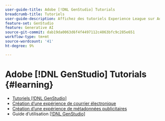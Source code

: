 ```yaml
---
user-guide-title: Adobe [!DNL GenStudio] Tutorials
breadcrumb-title: Tutoriels
user-guide-description: Affichez des tutoriels Experience League sur Adobe [!DNL GenStudio], une solution de bout en bout pour accélérer et simplifier votre chaîne d’approvisionnement de contenu grâce à l’intelligence artificielle générative et à l’automatisation intelligente.
feature-set: GenStudio
feature: Generative AI
source-git-commit: dab19da0063d6f4f4497112c4063bfc9c285e651
workflow-type: tm+mt
source-wordcount: '41'
ht-degree: 9%

---
```



# Adobe [!DNL GenStudio] Tutorials {#learning}

+ [Tutoriels [!DNL GenStudio]](tutorials.md)
+ [Création d’une expérience de courrier électronique](create-email-experience.md)
+ [Création d’une expérience de métadonnées publicitaires](create-meta-ad.md)
+ Guide d’utilisation [[!DNL GenStudio] ](https://experienceleague.adobe.com/docs/genstudio/user-guide/home.html)
